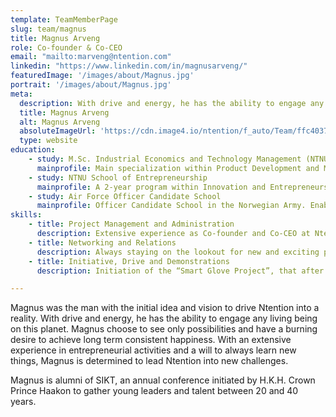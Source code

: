 ```yaml
---
template: TeamMemberPage
slug: team/magnus
title: Magnus Arveng
role: Co-founder & Co-CEO
email: "mailto:marveng@ntention.com"
linkedin: "https://www.linkedin.com/in/magnusarveng/"
featuredImage: '/images/about/Magnus.jpg'
portrait: '/images/about/Magnus.jpg'
meta:
  description: With drive and energy, he has the ability to engage any living being on this planet. Magnus choose to see only possibilities and have a burning desire to …
  title: Magnus Arveng
  alt: Magnus Arveng
  absoluteImageUrl: 'https://cdn.image4.io/ntention/f_auto/Team/ffc40370-e453-481e-8e61-89b73d560a8e.Jpeg'
  type: website
education:
    - study: M.Sc. Industrial Economics and Technology Management (NTNU)
      mainprofile: Main specialization within Product Development and Manufacturing
    - study: NTNU School of Entrepreneurship
      mainprofile: A 2-year program within Innovation and Entrepreneurship
    - study: Air Force Officer Candidate School
      mainprofile: Officer Candidate School in the Norwegian Army. Enables the student to conceal the role of soldier, instructor and leader through a combination of theory and practice.
skills:
    - title: Project Management and Administration
      description: Extensive experience as Co-founder and Co-CEO at Ntention
    - title: Networking and Relations
      description: Always staying on the lookout for new and exciting possibilities
    - title: Initiative, Drive and Demonstrations
      description: Initiation of the “Smart Glove Project”, that after a numerous of pitches and demonstrations led to the business we know as Ntention.

---
```

<!BIO>
Magnus was the man with the initial idea and vision to drive Ntention into a reality. With drive and energy, he has the ability to engage any living being on this planet. Magnus choose to see only possibilities and have a burning desire to achieve long term consistent happiness. With an extensive experience in entrepreneurial activities and a will to always learn new things, Magnus is determined to lead Ntention into new challenges.

Magnus is alumni of SIKT, an annual conference initiated by H.K.H. Crown Prince Haakon to gather young leaders and talent between 20 and 40 years.
